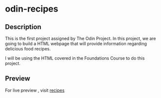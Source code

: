 # odin-recipes
## Description
This is the first project assigned by The Odin Project.
In this project, we are going to build a HTML webpage that will provide information regarding delicious food recipes.

I will be using the HTML covered in the Foundations Course to do this project.

## Preview
 For live preview , visit [recipes](https://pariharx7.github.io/odin-recipes)
